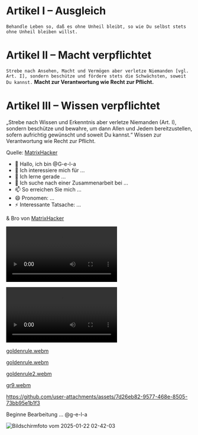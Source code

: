 # Artikel I – Ausgleich

`Behandle Leben so, daß es ohne Unheil bleibt, so wie Du selbst stets ohne Unheil bleiben willst.`

# Artikel II – Macht verpflichtet

`Strebe nach Ansehen, Macht und Vermögen aber verletze Niemanden [vgl. Art. I], sondern beschütze und fördere stets die Schwächsten, soweit Du kannst.` **Macht zur Verantwortung wie Recht zur Pflicht.**

# Artikel III – Wissen verpflichtet

„Strebe nach Wissen und Erkenntnis aber verletze Niemanden (Art. I), sondern beschütze und bewahre,
um dann Allen und Jedem bereitzustellen, sofern aufrichtig gewünscht und soweit Du kannst.“
Wissen zur Verantwortung wie Recht zur Pflicht.

Quelle: [MatrixHacker](https://github.com/Artikel-278-VV/Artikel-278-VV/blob/main/20240801_Aufsatz_deutsche-Staatsangehoerigkeit_Deutsche-Buergerschaft_Waffe-StAG_berichtigte-Fassung.pdf)

- 👋 Hallo, ich bin @G-e-l-a
- 👀 Ich interessiere mich für ...
- 🌱 Ich lerne gerade ...
- 💞️ Ich suche nach einer Zusammenarbeit bei ...
- 📫 So erreichen Sie mich ...
- 😄 Pronomen: ...
- ⚡ Interessante Tatsache: ...

& Bro von [MatrixHacker](https://github.com/Znih)

<!---
G-e-l-a/G-e-l-a is a ✨ special ✨ repository because its `README.md` (this file) appears on your GitHub profile.
You can click the Preview link to take a look at your changes.
--->

<video src="https://github.com/user-attachments/assets/51a1c58a-8a1d-4147-b9e9-30049d5e174a" controls="controls" style="max-width: 730px;"></video>

<video src="https://github.com/user-attachments/assets/90bca90a-e350-4d98-9ed7-237cc808a93c" controls="controls" style="max-width: 730px;"></video>


[goldenrule.webm](https://github.com/user-attachments/assets/739674e8-33ec-4a8a-9373-6b2a62516908)

[goldenrule.webm](https://github.com/user-attachments/assets/c28530c0-bfdb-4006-af90-77f57b210f38)

[goldenrule2.webm](https://github.com/user-attachments/assets/525f9626-a2e6-4802-a463-2b855b216e8a)


[gr9.webm](https://github.com/user-attachments/assets/cfe99de2-3d76-4791-b423-7db67a866cb4)

https://github.com/user-attachments/assets/7d26eb82-9577-468e-8505-73bb95e1b1f3


Beginne Bearbeitung ... @g-e-l-a

![Bildschirmfoto vom 2025-01-22 02-42-03](https://github.com/user-attachments/assets/aba5b8e0-ba42-452c-9bf3-4a84f555b778)



